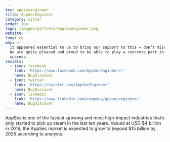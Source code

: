 ```yaml
---
key: appsecengineer
title: AppSecEngineer
category: silver
order: 104
logo: /images/partners/appsecengineer.png
website: ''
lang: en
why: >-
  It appeared essential to us to bring our support to this « don’t miss » event.
  We are quite pleased and proud to be able to play a concrete part in its
  success.  
socials:
  - icon: facebook
    link: 'https://www.facebook.com/AppSecEngineer//'
    name: BugDiscover
  - icon: twitter
    link: 'https://twitter.com/AppSecEngineer'
    name: BugDiscover
  - icon: linkedin
    link: 'https://www.linkedin.com/company/appsecengineer/'
    name: BugDiscover
---
```

AppSec is one of the fastest-growing and most high-impact industries that’s only started to pick up steam in the last ten years. Valued at USD $4 billion in 2019, the AppSec market is expected to grow to beyond $15 billion by 2025 according to analysts.
